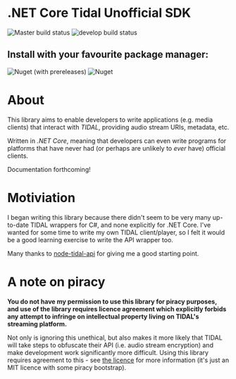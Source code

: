 # .NET Core Tidal Unofficial SDK
![Master build status](https://github.com/SacredSkull/dotnet-tidal-usdk/workflows/master-release/badge.svg)
![develop build status](https://github.com/SacredSkull/dotnet-tidal-usdk/workflows/develop/badge.svg)

## Install with your favourite package manager: 
![Nuget (with prereleases)](https://img.shields.io/nuget/vpre/TidalUSDK?label=nuget%20%28pre-release%29)
![Nuget](https://img.shields.io/nuget/v/TidalUSDK?label=nuget%20%28release%29)

# About
This library aims to enable developers to write applications (e.g. media clients) that interact with _TIDAL_, providing audio stream URIs, metadata, etc.

Written in _.NET Core_, meaning that developers can even write programs for platforms that have never had (or perhaps are unlikely to _ever_ have) official clients.

Documentation forthcoming!

# Motiviation
I began writing this library because there didn't seem to be very many up-to-date TIDAL wrappers for C#, and none explicitly for .NET Core. I've wanted for some time to write my own TIDAL client/player, so I felt it would be a good learning exercise to write the API wrapper too.

Many thanks to [node-tidal-api](https://github.com/lucaslg26/TidalAPI) for giving me a good starting point.

# A note on piracy
**You do not have my permission to use this library for piracy purposes, and use of the library requires licence agreement which explicitly forbids any attempt to infringe on intellectual property living on TIDAL's streaming platform.**

Not only is ignoring this unethical, but also makes it more likely that TIDAL will take steps to obfuscate their API (i.e. audio stream encryption) and make development work significantly more difficult. Using this library requires agreement to this - see [the licence](https://github.com/SacredSkull/dotnet-tidal-usdk/blob/develop/LICENSE.md) for more information (it's just an MIT licence with some piracy bootstrap).
